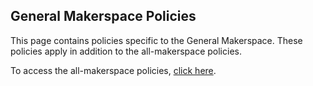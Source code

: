 ## General Makerspace Policies

This page contains policies specific to the General Makerspace. These policies apply in addition to the all-makerspace policies. 

To access the all-makerspace policies, [click here](../Policies%20&%20Guidances/Makerspace%20Policies.md).